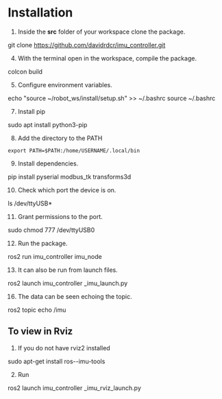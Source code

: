 # Installation

1. Inside the **src** folder of your workspace clone the package.

git clone https://github.com/davidrdcr/imu_controller.git

4. With the terminal open in the workspace, compile the package.

colcon build

5. Configure environment variables.

echo "source ~/robot_ws/install/setup.sh" >> ~/.bashrc
source ~/.bashrc

7. Install pip

sudo apt install python3-pip

8. Add the directory to the PATH

`export PATH=$PATH:/home/USERNAME/.local/bin`

9. Install dependencies.

pip install pyserial modbus_tk transforms3d

10. Check which port the device is on.

ls /dev/ttyUSB*

11. Grant permissions to the port.

sudo chmod 777 /dev/ttyUSB0
 

12. Run the package.

ros2 run imu_controller imu_node

13. It can also be run from launch files.

ros2 launch imu_controller _imu_launch.py

16. The data can be seen echoing the topic.

ros2 topic echo /imu


## To view in Rviz

1. If you do not have rviz2 installed

sudo apt-get install ros-<distribution>-imu-tools

2. Run

ros2 launch imu_controller _imu_rviz_launch.py
